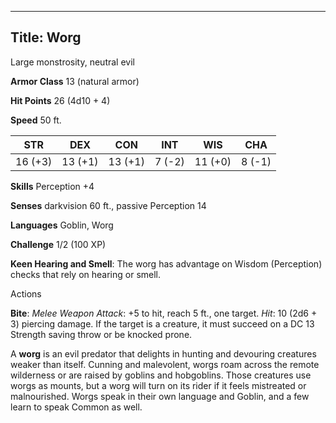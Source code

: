 -------------------------
Title: Worg
-------------------------


Large monstrosity, neutral evil

**Armor Class** 13 (natural armor)

**Hit Points** 26 (4d10 + 4)

**Speed** 50 ft.

| STR    | DEX     | CON     | INT     | WIS     | CHA
|---------| -------- |--------- |--------- |---------| --------
| 16 (+3)   | 13 (+1)   | 13 (+1)   | 7 (-2)   | 11 (+0)   | 8 (-1)

**Skills** Perception +4

**Senses** darkvision 60 ft., passive Perception 14

**Languages** Goblin, Worg

**Challenge** 1/2 (100 XP)


**Keen Hearing and Smell**: The worg has advantage on
Wisdom (Perception) checks that rely on hearing or smell.


Actions

**Bite**: *Melee Weapon Attack*: +5 to hit, reach 5 ft., one target.
*Hit*: 10 (2d6 + 3) piercing damage. If the target is a creature, it
must succeed on a DC 13 Strength saving throw or be knocked prone.

A **worg** is an evil predator that delights in hunting and devouring
creatures weaker than itself. Cunning and malevolent, worgs roam across
the remote wilderness or are raised by goblins and hobgoblins. Those
creatures use worgs as mounts, but a worg will turn on its rider if it
feels mistreated or malnourished. Worgs speak in their own language and
Goblin, and a few learn to speak Common as well.

